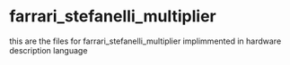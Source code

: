 # farrari_stefanelli_multiplier
this are the files for farrari_stefanelli_multiplier implimmented in hardware description language
